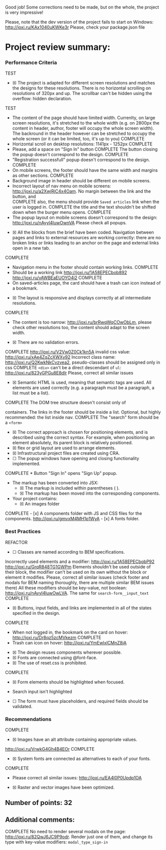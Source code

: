 

Good job! Some corrections need to be made, but on the whole, the project is very impressive!

Please, note that the dev version of the project fails to start on Windows: http://joxi.ru/KAx1040uKWKe3r Please, check your package.json file

# Project review summary:
### Performance Criteria
TEST 
- [x] <!--14.429--> The project is adapted for different screen resolutions and matches the designs for these resolutions. There is no horizontal scrolling on resolutions of 320px and up. The scrollbar can't be hidden using the overflow: hidden declaration.


TEST 
* The content of the page should have limited width. Currenlty, on large screen resolutions, it's stretched to the whole width (e.g. on 2800px the content in header, author, footer will occupy the whole screen width). The backround in the header however can be stretched to occupy the whole screen (or it can be limited, too, it's up to you)
COMPLETE 
* Horizontal scroll on desktop resolutions: 1141px - 1252px
COMPLETE
 * Please, add a space on "Sign In" button
COMPLETE The button closing the popup doesn't correspond to the design.
COMPLETE
 * "Registration successfull" popup doesn't correspond to the design.
COMPLETE
 * On mobile screens, the footer should have the same width and margins as other sections.
COMPLETE
 * Background image in header should be different on mobile screens.
 * Incorrect layout of nav menu on mobile screens: http://joxi.ru/a2XwjRjC4x4Oam. No margin between the link and the button, and     
COMPLETE
 also, the menu should provide `Saved articles` link when the user is logged in.
COMPLETE
 the title and the text shouldn't be shifted down when the burger menu opens.
COMPLETE
* The popup layout on mobile screens doesn't correspond to the design: http://joxi.ru/nAyyl4luwOwnVA Please check all popups.
- [x] <!--14.429--> All the blocks from the brief have been coded. Navigation between pages and links to external resources are working correctly: there are no broken links or links leading to an anchor on the page and external links open in a new tab.
COMPLETE
 * Navigation menu in the footer should contain working links.
COMPLETE
 * Should be a working link http://joxi.ru/1A58EPECbob892 http://joxi.ru/vAWBEaEUOYO4j2
COMPLETE
 * On saved-articles page, the card should have a trash can icon instead of a bookmark.
- [x] <!--14.429--> The layout is responsive and displays correctly at all intermediate resolutions.
COMPLETE 
* The content is too narrow: http://joxi.ru/brRwqWqCOwObLm, please check other resolutions too, the content should adapt to the screen width.
 - [x] <!--3.38--> There are no validation errors.
COMPLETE http://joxi.ru/V2Vw0Z0Ck1kn5A invalid css value: http://joxi.ru/xAe4ZqZcXWXy92 Incorrect class name: http://joxi.ru/Q2KwkNkCvzvea2, pseudo-classes should be assigned only in css
COMPLETE `<div>` can't be a direct descendant of `ul`: http://joxi.ru/823yGPGu8E8dlr Please, correct all similar issues
- [x] <!--3.38--> Semantic HTML is used, meaning that semantic tags are used. All elements are used correctly (e.g. a paragraph must be a paragraph, a list must be a list). 
COMPLETE The DOM tree structure doesn't consist only of <div> containers.
 The links in the footer should be inside a list. Optional, but highly recommended: the list inside nav.
COMPLETE The "search" form should be a `<form>`
- [x] <!--3.38--> The correct approach is chosen for positioning elements, and is described using the correct syntax. For example, when positioning an element absolutely, its parent block is relatively positioned.
- [x] <!--3.38--> flex or grid layout are used to arrange elements.
- [x] <!--3.38--> Infrastructural project files are created using CRA.
- [ ] <!--3.38--> The popup windows have opening and closing functionality implemented.
COMPLETE * Button "Sign In" opens "Sign Up" popup.
- The markup has been converted into JSX:
	- [x] <!--3.38--> The markup is included within parentheses ( ).
	- [x] <!--3.38--> The markup has been moved into the corresponding components.
- Your project contains:
	- [x] <!--3.38--> An images folder
COMPLETE
	- [x] <!--3.38--> A components folder with JS and CSS files for the components.
	http://joxi.ru/gmvxM4MH1p1WyA
	- [x] <!--3.38--> A fonts folder.
	
### Best Practices
REFACTOR
 - [ ] <!--2.143--> Classes are named according to BEM specifications.
Incorrectly used elements and a modifier: http://joxi.ru/1A58EPECbobP92 http://joxi.ru/GrqR848TG1GWPm Elements shouldn't be used outside of their block, the modifier can't be used on its own without the block or element it modifies. Please, correct all similar issues (check footer and modals for BEM naming thoroughly, there are multiple similar BEM issues there)
All these modifiers should be key-value, not boolean: http://joxi.ru/nAyyl4luwOwLVA. The same for `search-form__input_text`
COMPLETE
 - [x] <!--2.143--> Buttons, input fields, and links are implemented in all of the states specified in the design.
COMPLETE
 * When not logged in, the bookmark on the card on hover: http://joxi.ru/Dr8qz5zcMVkezm
COMPLETE
 * Trash can icon on hover: http://joxi.ru/YmEwlxlCMnZ8jA
- [x] <!--2.143--> The design reuses components wherever possible.
- [x] <!--2.143--> Fonts are connected using @font-face.
- [x] <!--2.143--> The use of reset.css is prohibited.
COMPLETE
- [x] <!--2.143--> Form elements should be highlighted when focused.
* Search input isn't highlighted
- [ ] <!--2.143--> The form must have placeholders, and required fields should be validated.

### Recommendations
COMPLETE
 - [x] <!--1.67--> Images have an alt attribute containing appropriate values.
http://joxi.ru/VrwkG4Gh4B4EOr
COMPLETE 
- [x] <!--1.67--> System fonts are connected as alternatives to each of your fonts.
COMPLETE
 * Please correct all similar issues: http://joxi.ru/EA4l0P0Updp1OA
- [x] <!--1.67--> Raster and vector images have been optimized.

## Number of points: 32

## Additional comments:

COMPLETE
 No need to render several modals on the page: http://joxi.ru/82QwJ6JC9P9odr. Render just one of them, and change its type with key-value modifiers: `modal_type_sign-in`